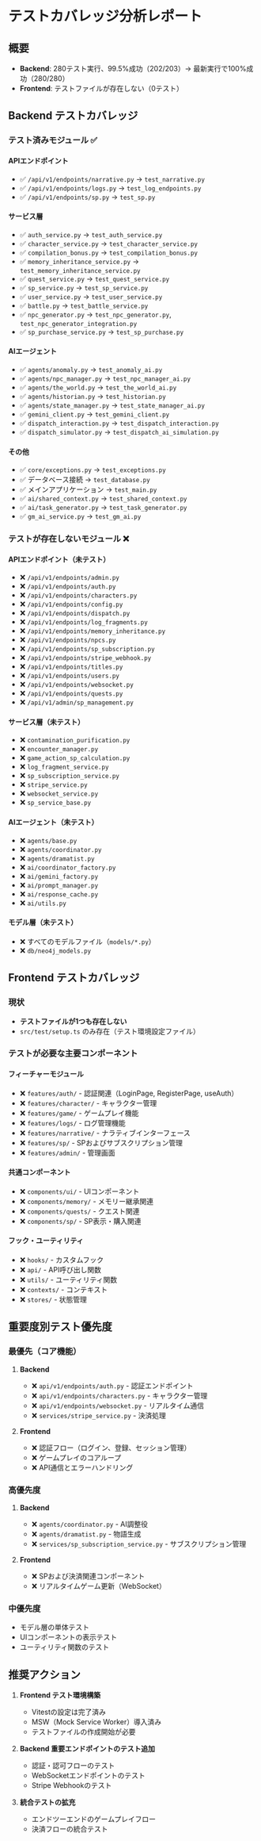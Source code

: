 # テストカバレッジ分析レポート

## 概要
- **Backend**: 280テスト実行、99.5%成功（202/203）→ 最新実行で100%成功（280/280）
- **Frontend**: テストファイルが存在しない（0テスト）

## Backend テストカバレッジ

### テスト済みモジュール ✅

#### APIエンドポイント
- ✅ `/api/v1/endpoints/narrative.py` → `test_narrative.py`
- ✅ `/api/v1/endpoints/logs.py` → `test_log_endpoints.py`
- ✅ `/api/v1/endpoints/sp.py` → `test_sp.py`

#### サービス層
- ✅ `auth_service.py` → `test_auth_service.py`
- ✅ `character_service.py` → `test_character_service.py`
- ✅ `compilation_bonus.py` → `test_compilation_bonus.py`
- ✅ `memory_inheritance_service.py` → `test_memory_inheritance_service.py`
- ✅ `quest_service.py` → `test_quest_service.py`
- ✅ `sp_service.py` → `test_sp_service.py`
- ✅ `user_service.py` → `test_user_service.py`
- ✅ `battle.py` → `test_battle_service.py`
- ✅ `npc_generator.py` → `test_npc_generator.py`, `test_npc_generator_integration.py`
- ✅ `sp_purchase_service.py` → `test_sp_purchase.py`

#### AIエージェント
- ✅ `agents/anomaly.py` → `test_anomaly_ai.py`
- ✅ `agents/npc_manager.py` → `test_npc_manager_ai.py`
- ✅ `agents/the_world.py` → `test_the_world_ai.py`
- ✅ `agents/historian.py` → `test_historian.py`
- ✅ `agents/state_manager.py` → `test_state_manager_ai.py`
- ✅ `gemini_client.py` → `test_gemini_client.py`
- ✅ `dispatch_interaction.py` → `test_dispatch_interaction.py`
- ✅ `dispatch_simulator.py` → `test_dispatch_ai_simulation.py`

#### その他
- ✅ `core/exceptions.py` → `test_exceptions.py`
- ✅ データベース接続 → `test_database.py`
- ✅ メインアプリケーション → `test_main.py`
- ✅ `ai/shared_context.py` → `test_shared_context.py`
- ✅ `ai/task_generator.py` → `test_task_generator.py`
- ✅ `gm_ai_service.py` → `test_gm_ai.py`

### テストが存在しないモジュール ❌

#### APIエンドポイント（未テスト）
- ❌ `/api/v1/endpoints/admin.py`
- ❌ `/api/v1/endpoints/auth.py`
- ❌ `/api/v1/endpoints/characters.py`
- ❌ `/api/v1/endpoints/config.py`
- ❌ `/api/v1/endpoints/dispatch.py`
- ❌ `/api/v1/endpoints/log_fragments.py`
- ❌ `/api/v1/endpoints/memory_inheritance.py`
- ❌ `/api/v1/endpoints/npcs.py`
- ❌ `/api/v1/endpoints/sp_subscription.py`
- ❌ `/api/v1/endpoints/stripe_webhook.py`
- ❌ `/api/v1/endpoints/titles.py`
- ❌ `/api/v1/endpoints/users.py`
- ❌ `/api/v1/endpoints/websocket.py`
- ❌ `/api/v1/endpoints/quests.py`
- ❌ `/api/v1/admin/sp_management.py`

#### サービス層（未テスト）
- ❌ `contamination_purification.py`
- ❌ `encounter_manager.py`
- ❌ `game_action_sp_calculation.py`
- ❌ `log_fragment_service.py`
- ❌ `sp_subscription_service.py`
- ❌ `stripe_service.py`
- ❌ `websocket_service.py`
- ❌ `sp_service_base.py`

#### AIエージェント（未テスト）
- ❌ `agents/base.py`
- ❌ `agents/coordinator.py`
- ❌ `agents/dramatist.py`
- ❌ `ai/coordinator_factory.py`
- ❌ `ai/gemini_factory.py`
- ❌ `ai/prompt_manager.py`
- ❌ `ai/response_cache.py`
- ❌ `ai/utils.py`

#### モデル層（未テスト）
- ❌ すべてのモデルファイル（`models/*.py`）
- ❌ `db/neo4j_models.py`

## Frontend テストカバレッジ

### 現状
- **テストファイルが1つも存在しない**
- `src/test/setup.ts` のみ存在（テスト環境設定ファイル）

### テストが必要な主要コンポーネント

#### フィーチャーモジュール
- ❌ `features/auth/` - 認証関連（LoginPage, RegisterPage, useAuth）
- ❌ `features/character/` - キャラクター管理
- ❌ `features/game/` - ゲームプレイ機能
- ❌ `features/logs/` - ログ管理機能
- ❌ `features/narrative/` - ナラティブインターフェース
- ❌ `features/sp/` - SPおよびサブスクリプション管理
- ❌ `features/admin/` - 管理画面

#### 共通コンポーネント
- ❌ `components/ui/` - UIコンポーネント
- ❌ `components/memory/` - メモリー継承関連
- ❌ `components/quests/` - クエスト関連
- ❌ `components/sp/` - SP表示・購入関連

#### フック・ユーティリティ
- ❌ `hooks/` - カスタムフック
- ❌ `api/` - API呼び出し関数
- ❌ `utils/` - ユーティリティ関数
- ❌ `contexts/` - コンテキスト
- ❌ `stores/` - 状態管理

## 重要度別テスト優先度

### 最優先（コア機能）
1. **Backend**
   - ❌ `api/v1/endpoints/auth.py` - 認証エンドポイント
   - ❌ `api/v1/endpoints/characters.py` - キャラクター管理
   - ❌ `api/v1/endpoints/websocket.py` - リアルタイム通信
   - ❌ `services/stripe_service.py` - 決済処理

2. **Frontend**
   - ❌ 認証フロー（ログイン、登録、セッション管理）
   - ❌ ゲームプレイのコアループ
   - ❌ API通信とエラーハンドリング

### 高優先度
1. **Backend**
   - ❌ `agents/coordinator.py` - AI調整役
   - ❌ `agents/dramatist.py` - 物語生成
   - ❌ `services/sp_subscription_service.py` - サブスクリプション管理

2. **Frontend**
   - ❌ SPおよび決済関連コンポーネント
   - ❌ リアルタイムゲーム更新（WebSocket）

### 中優先度
- モデル層の単体テスト
- UIコンポーネントの表示テスト
- ユーティリティ関数のテスト

## 推奨アクション

1. **Frontend テスト環境構築**
   - Vitestの設定は完了済み
   - MSW（Mock Service Worker）導入済み
   - テストファイルの作成開始が必要

2. **Backend 重要エンドポイントのテスト追加**
   - 認証・認可フローのテスト
   - WebSocketエンドポイントのテスト
   - Stripe Webhookのテスト

3. **統合テストの拡充**
   - エンドツーエンドのゲームプレイフロー
   - 決済フローの統合テスト